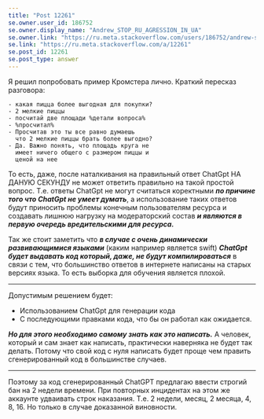 ```yaml
---
title: "Post 12261"
se.owner.user_id: 186752
se.owner.display_name: "Andrew_STOP_RU_AGRESSION_IN_UA"
se.owner.link: "https://ru.meta.stackoverflow.com/users/186752/andrew-stop-ru-agression-in-ua"
se.link: "https://ru.meta.stackoverflow.com/a/12261"
se.post_id: 12261
se.post_type: answer
---
```

<p>Я решил попробовать пример Кромстера лично.
Краткий пересказ разговора:</p>
<pre><code>- какая пицца более выгодная для покупки?
- 2 мелкие пиццы
- посчитай две площади %детали вопроса%
- %просчитал%
- Просчитав это ты все равно думаешь 
  что 2 мелкие пиццы брать более выгодно?
- Да. Важно понять, что площадь круга не
  имеет ничего общего с размером пиццы и 
  ценой на нее
</code></pre>
<p>То есть, даже, после наталкивания на правильный ответ ChatGpt НА ДАНУЮ СЕКУНДУ не может ответить правильно на такой простой вопрос. Т.е. ответы ChatGpt не могут считаться коректными <em><strong>по причине того что ChatGpt не умеет думать</strong></em>, а использование таких ответов будут приносить проблемы конечным пользователям ресурса и создавать лишнюю нагрузку на модераторский состав <em><strong>и являются в первую очередь вредительскими для ресурса.</strong></em></p>
<p>Так же стоит заметить что <em><strong>в случае с очень динамически развивающимися языками</strong></em> (каким например является swift) <em><strong>ChatGpt будет выдавать код который, даже, не будут компилироваться</strong></em> в связи с тем, что большинство ответов в интернете написаны на старых версиях языка. То есть выборка для обучения является плохой.</p>
<hr />
<p>Допустимым решением будет:</p>
<ul>
<li>Использованием ChatGpt для генерации кода</li>
<li>С последующими правками кода, что бы он работал как ожидается.</li>
</ul>
<p><em><strong>Но для этого необходимо самому знать как это написать.</strong></em> А человек, который и сам знает как написать, практически наверняка не будет так делать. Потому что свой код с нуля написать будет проще чем править сгенерированный код в большинстве случаев.</p>
<hr />
<p>Поэтому за код сгенерированный ChatGPT предлагаю ввести строгий бан на 2 недели времени. При повторных инцидентах на этом же аккаунте удваивать строк наказания. Т.е. 2 недели, месяц, 2 месяца, 4, 8, 16. Но только в случае доказанной виновности.</p>
